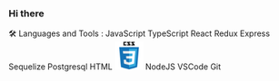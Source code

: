 ### Hi there



🛠️ Languages and Tools :
JavaScript  TypeScript React  Redux   Express   Sequelize  Postgresql  HTML <img src="https://github.com/devicons/devicon/blob/master/icons/css3/css3-original-wordmark.svg" width="50px"/>  NodeJS  VSCode  Git

<!--
**maemay85/maemay85** is a ✨ _special_ ✨ repository because its `README.md` (this file) appears on your GitHub profile.

Here are some ideas to get you started:

- 🔭 I’m currently working on ...
- 🌱 I’m currently learning ...
- 👯 I’m looking to collaborate on ...
- 🤔 I’m looking for help with ...
- 💬 Ask me about ...
- 📫 How to reach me: ...
- 😄 Pronouns: ...
- ⚡ Fun fact: ...
-->
